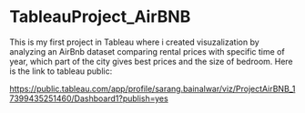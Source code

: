 # TableauProject_AirBNB

This is my first project in Tableau where i created visuzalization by analyzing an AirBnb dataset comparing rental prices with specific time of year, which part of the city gives best prices and the size of bedroom.
Here is the link to tableau public:

https://public.tableau.com/app/profile/sarang.bainalwar/viz/ProjectAirBNB_17399435251460/Dashboard1?publish=yes
